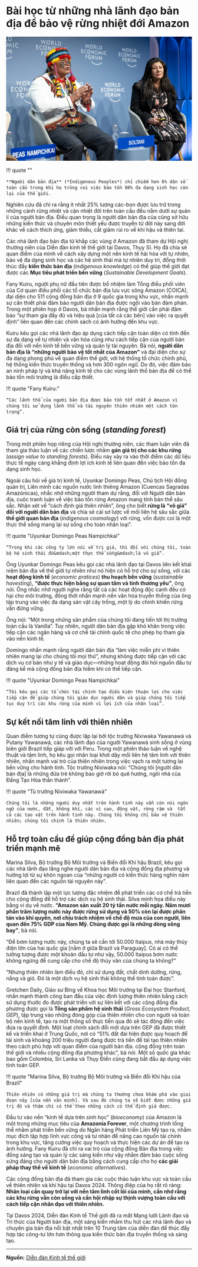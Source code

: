 # Bài học từ những nhà lãnh đạo bản địa để bảo vệ rừng nhiệt đới Amazon

![indigenous-1](../../assets/images/indigenous-1.webp)

!!! quote ""

    **Người dân bản địa** (*Indigenous Peoples*) chỉ chiếm hơn 6% dân số toàn cầu trong khi họ trông coi việc bảo tồn 80% đa dạng sinh học còn lại của thế giới.

Nghiên cứu đã chỉ ra rằng ít nhất 25% lượng các-bon được lưu trữ trong những cánh rừng nhiệt và cận nhiệt đới trên toàn cầu đều nằm dưới sự quản lí của người bản địa. Điều quan trọng là người dân bản địa của cũng sở hữu những kiến thức và chuyên môn thiết yếu được truyền từ đời này sang đời khác về cách thích ứng, giảm thiểu, cắt giảm rủi ro về khí hậu và thiên tai.

Các nhà lãnh đạo bản địa từ khắp các vùng ở Amazon đã tham dự Hội nghị thường niên của Diễn đàn kinh tế thế giới tại Davos, Thụy Sĩ. Họ đã chia sẻ quan điểm của mình về cách xây dựng một nền kinh tế hài hòa với tự nhiên, bảo vệ đa dạng sinh học và các hệ sinh thái mà tự nhiên duy trì, đồng thời thúc đẩy **kiến thức bản địa** (*indigenous knowledge*) có thể giúp thế giới đạt được các **Mục tiêu phát triển bền vững** (*Sustainable Development Goals*).

Fany Kuiru, người phụ nữ đầu tiên được bổ nhiệm làm Tổng điều phối viên của Cơ quan điều phối các tổ chức bản địa lưu vực sông Amazon (COICA), đại diện cho 511 cộng đồng bản địa ở 9 quốc gia trong khu vực, nhấn mạnh sự cần thiết phải đảm bảo người dân bản địa được ngồi vào bàn đàm phán. Trong một phiên họp ở Davos, bà nhấn mạnh rằng thế giới cần phải đảm bảo “sự tham gia đầy đủ và hiệu quả [của tất cả các bên] vào việc ra quyết định” liên quan đến các chính sách có ảnh hưởng đến khu vực.

Kuiru kêu gọi các nhà lãnh đạo áp dụng cách tiếp cận toàn diện có tính đến sự đa dạng về tự nhiên và văn hóa cũng như cách tiếp cận của người bản địa đối với nền kinh tế bền vững và quản lý tài nguyên. Bà nói, **người dân bản địa là “những người bảo vệ tốt nhất của Amazon”** và đại diện cho sự đa dạng phong phú về quan điểm thế giới, với hệ thống tổ chức chính phủ, hệ thống kiến thức truyền thống và hơn 300 ngôn ngữ. Do đó, việc đảm bảo an ninh pháp lý và khả năng kinh tế cho các vùng lãnh thổ bản địa để có thể bảo tồn môi trường là điều cấp thiết.

!!! quote "Fany Kuiru:"
     
    “Các lãnh thổ của người bản địa được bảo tồn tốt nhất ở Amazon vì chúng tôi sử dụng lãnh thổ và tài nguyên thiên nhiên một cách tôn trọng”.

## Giá trị của rừng còn sống (*standing forest*)

Trong một phiên họp riêng của Hội nghị thường niên, các tham luận viên đã tham gia thảo luận về các chiến lược nhằm **gán giá trị cho các khu rừng** (*assign value to standing forests*). Điều này xảy ra vào thời điểm các dữ liệu thực tế ngày càng khẳng định lợi ích kinh tế liên quan đến việc bảo tồn đa dạng sinh học.

Ngoài câu hỏi về giá trị kinh tế, Uyunkar Domingo Peas, Chủ tịch Hội đồng quản trị, Liên minh các nguồn nước linh thiêng Amazon (Cuencas Sagradas Amazónicas), nhắc nhở những người tham dự rằng, đối với Người dân bản địa, cuộc tranh luận về việc bảo tồn rừng Amazon mang tính bản thể sâu sắc. Nhận xét về “cách định giá thiên nhiên”, ông cho biết **rừng là “vô giá” đối với người dân bản địa** và chia sẻ cái sơ lược về mối liên hệ sâu sắc giữa **thế giới quan bản địa** (*indigenous cosmology*) với rừng, vốn được coi là một thực thể sống mang lại sự sống cho toàn nhân loại”.

!!! quote "Uyunkar Domingo Peas Nampichkai"

    “Trong khi các công ty lớn nói về trị giá, thì đối với chúng tôi, toàn bộ hệ sinh thái đó&mdash;một thực thể sống&mdash;là vô giá”.

Ông Uyunkar Domingo Peas kêu gọi các nhà lãnh đạo tại Davos liên kết khái niệm bản địa về thế giới tự nhiên như nó hiện có hỗ trợ cho sự sống, với các **hoạt động kinh tế** (*economic pratices*) **thu hoạch bền vững** (*sustainable havesting*), **“được thực hiện bằng sự quan tâm và tình thương yêu”**, ông nói. Ông nhắc nhở người nghe rằng tất cả các hoạt động độc canh đều có hại cho môi trường, đồng thời nhấn mạnh nền văn hóa truyền thống của ông tập trung vào việc đa dạng sản vật cây trồng, một lý do chính khiến rừng vẫn đứng vững.

Ông nói: “Một trong những sản phẩm của chúng tôi đang tiến tới thị trường toàn cầu là Vanilla”. Tuy nhiên, người dân bản địa gặp khó khăn trong việc tiếp cận các ngân hàng và cơ chế tài chính quốc tế cho phép họ tham gia vào nền kinh tế.

Domingo nhấn mạnh rằng người dân bản địa “làm việc miễn phí vì thiên nhiên mang lại cho chúng tôi mọi thứ”, nhưng không được tiếp cận với các dịch vụ cơ bản như y tế và giáo dục&mdash;những hoạt động đòi hỏi nguồn đầu tư đáng kể mà cộng đồng bản địa hiếm khi có thể tiếp cận. 

!!! quote "Uyunkar Domingo Peas Nampichkai"

    “Tôi kêu gọi các tổ chức tài chính tạo điều kiện thuận lợi cho việc tiếp cận để giúp chúng tôi giáo dục người dân và giúp chúng tôi tiếp tục duy trì các khu rừng của mình vì lợi ích của nhân loại”.

## Sự kết nối tâm linh với thiên nhiên

Quan điểm tương tự cũng được lặp lại bởi tộc trưởng Nixiwaka Yawanawá và Putany Yawanawá, các nhà lãnh đạo của người Yawanawá sinh sống ở vùng biên giới Brazil tiếp giáp với với Peru. Trong một phiên thảo luận về nghệ thuật và tâm linh, họ kêu gọi nhân loại khơi dậy mối liên hệ tâm linh với thiên nhiên, nhấn mạnh vai trò của thiên nhiên trong việc vạch ra một tương lai bền vững cho hành tinh. Tộc trưởng Nixiwaka nói: “Chúng tôi [người dân bản địa] là những đứa trẻ không bao giờ rời bỏ quê hương, ngôi nhà của Đấng Tạo Hóa thần thánh”.

!!! quote "Tù trưởng Nixiwaka Yawanawá" 

    Chúng tôi là những người duy nhất trên hành tinh này vẫn còn nói ngôn ngữ của nước, đất, không khí, các vì sao, động vật, rừng rậm và  tất cả các tạo vật trên hành tinh này. Chúng tôi không chỉ bảo vệ thiên nhiên; chúng tôi chính là thiên nhiên.

## Hỗ trợ toàn cầu để giúp cộng đồng bản địa phát triển mạnh mẽ

Marina Silva, Bộ trưởng Bộ Môi trường và Biến đổi Khí hậu Brazil, kêu gọi các nhà lãnh đạo lắng nghe người dân bản địa và cộng đồng địa phương và hưởng lợi từ sự khôn ngoan của “những người có kiến thức hàng nghìn năm liên quan đến các nguồn tài nguyên này”.

Brazil đã thành lập một lực lượng đặc nhiệm để phát triển các cơ chế trả tiền cho cộng đồng để hỗ trợ các dịch vụ hệ sinh thái. Silva minh họa điều này bằng ví dụ về nước. **“Amazon sản xuất 20 tỷ tấn nước mỗi ngày. Năm mươi phần trăm lượng nước này được rừng sử dụng và 50% còn lại được phân tán vào khí quyển, nơi chịu trách nhiệm về chế độ mưa của con người, liên quan đến 75% GDP của Nam Mỹ. Chúng được gọi là những dòng sông bay”**, bà nói.

“Để bơm lượng nước này, chúng ta sẽ cần tới 50.000 Itaipus, nhà máy thủy điện lớn của hai quốc gia [nằm ở giữa Brazil và Paraguay]. Có ai có thể tưởng tượng được một khoản đầu tư như vậy, 50.000 Itaipus bơm nước không ngừng để cung cấp cho chế độ thủy văn của chúng ta không?”

“Nhưng thiên nhiên làm điều đó, chỉ sử dụng đất, chất dinh dưỡng, rừng, nắng và gió. Đó là một dịch vụ hệ sinh thái không thể tính toán được”.

Gretchen Daily, Giáo sư Bing về Khoa học Môi trường tại Đại học Stanford, nhấn mạnh thành công ban đầu của việc định lượng thiên nhiên bằng cách sử dụng thước đo được phát triển với sự liên kết với các cộng đồng địa phương được gọi là **Tổng sản phẩm hệ sinh thái** (*Gross Ecosystem Product, GEP*), tập trung vào những đóng góp của thiên nhiên cho con người và toàn bộ nền kinh tế, tạo ra một thông số thực tiễn qua đó sẽ tác động đến việc đưa ra quyết định. Một loạt chính sách đổi mới dựa trên GEP đã được thiết kế và triển khai ở Trung Quốc, nơi có “51% đất đai hiện được quy hoạch để tái sinh và khoảng 200 triệu người đang được trả tiền để tái tạo thiên nhiên theo cách phù hợp với quan điểm của người bản địa. cộng đồng trên toàn thế giới và nhiều cộng đồng địa phương khác”, bà nói. Một số quốc gia khác bao gồm Colombia, Sri Lanka và Thụy Điển cũng đang bắt đầu áp dụng việc tính toán GEP.

!!! quote "Marina Silva, Bộ trưởng Bộ Môi trường và Biến đổi Khí hậu của Brazil"

    Thiên nhiên có những giá trị mà chúng ta thường chưa khám phá vào giai đoạn này [của nền văn minh]. Và sau đó chúng ta sẽ biết được những giá trị đó và thậm chí có thể theo những cách có thể định giá được.

Đầu tư vào nền “kinh tế dựa trên sinh học” (*bioeconomy*) của Amazon là một trong những mục tiêu của **Amazonia Forever**, một chương trình tổng thể nhằm phát triển bền vững do Ngân hàng Phát triển Liên Mỹ tạo ra, nhằm mục đích tập hợp lĩnh vực công và tư nhân để nâng cao nguồn tài chính trong khu vực, tăng cường việc quy hoạch và thực hiện các dự án để tạo ra ảnh hưởng. Fany Kuiru đã chỉ ra vai trò của cộng đồng Bản địa trong việc đồng sáng tạo và quản lý các sáng kiến ​​như vậy nhằm đảm bảo cuộc sống xứng đáng cho người dân bản địa bằng cách cung cấp cho họ **các giải pháp thay thế về kinh tế** (*economic alternatives*).

Các cộng đồng bản địa đã tham gia các cuộc thảo luận khu vực và toàn cầu về thiên nhiên và khí hậu tại Davos 2024. Thông điệp của họ rất rõ ràng: **Nhân loại cần quay trở lại với nền tâm linh cốt lõi của mình, cần nhớ rằng các khu rừng vẫn còn sống và cần hội nhập sự thịnh vượng toàn cầu với cách tiếp cận nhân đạo với thiên nhiên.**

Tại Davos 2024, Diễn đàn Kinh tế Thế giới đã ra mắt Mạng lưới Lãnh đạo và Tri thức của Người bản địa, một sáng kiến nhằm thu hút các nhà lãnh đạo và chuyên gia bản địa nổi bật nhất trên 10 Trung tâm của diễn đàn để thúc đẩy hợp tác công-tư lớn hơn thông qua kiến thức bản địa truyền thống và sáng tạo.

<hr/>

**Nguồn:** [Diễn đàn Kinh tế thế giới](https://www.weforum.org/agenda/2024/01/lessons-from-indigenous-leaders-to-protect-the-amazon-rainforest/)

<!-- “Chúng ta cần nói chuyện bằng tình yêu thương... [với những người dân bản địa] đã cố gắng bảo tồn 35 triệu héc-ta rừng [Amazon]. Tôi muốn nói bằng sự tôn trọng. Trước hết, chúng ta đều là con của Mẹ Trái đất. Chúng ta đều là anh chị em về mặt tâm linh. Chính vì thế chúng ta cần nói chuyện với nhau một cách chân thành và tạo lập sự tin tưởng. Nói về Mẹ Trái đất và hệ sinh thái, trong khi các công ty lớn [chỉ] nhắc đến **trị giá** (*value*) [có thể khai thác sử dụng], đối với chúng tôi đây là một hệ sinh thái thiêng liêng. Trị giá của nó không thể đo đếm được, nó là vô giá. Với sự ban phước của Mẹ Trái đất, ví dụ nếu giờ tôi hỏi, tôi muốn mua người mẹ của bạn, trị giá của mẹ bạn sẽ là bao nhiêu? Sẽ chẳng có trị giá nào [xứng đáng với mẹ bạn] cả. Tôi muốn bạn lắng nghe, với tất cả sự tôn trọng. Với chúng tôi, hệ sinh thái là một thực thể sống. Sẽ không có trị giá nào có thể được gán cho nó...Có lẽ chúng ta cần phải phối hợp với nhau và tạo ra một hệ thống mới để bảo tồn sự hoà hợp và hạnh phúc cho mọi loài. Đó là lí do vì sao tôi muốn nói rằng, không có trị giá nào có thể được gán cho tự nhiên vì nó vô giá. Tôi muốn mời các bạn suy nghĩ cách kết hợp tư duy bản địa này&mdash;với khái niệm về thế giới và các thực thể tự nhiên&mdash;để cùng nhau bảo tồn, sử dụng tự nhiên bằng tình thương yêu, giống như chúng tôi đã chăm sóc mẹ Trái đất vậy.   -->

<!-- Đối với chúng tôi, những người bản địa, tất cả sản phẩm độc canh qui mô lớn đều có hại. Ví dụ như cà phê và đậu nành. Chúng ta cũng có thể nói về dầu dừa, ca cao và nhiều sản phẩm khác, được sản xuất với số lượng rất lớn... và tất cả đều có hại. Xin lỗi ngài bộ trưởng, với văn hoá bản địa, điều tệ hại nhất là độc canh, và quan trọng nhất là tôi đa dạng hoá cây trồng của mình... giáo dục... -->
